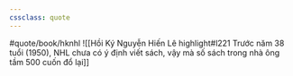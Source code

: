 ```yaml
---
cssclass: quote
---
```

#quote/book/hknhl
![[Hồi Ký Nguyễn Hiến Lê highlight#l221 Trước năm 38 tuổi (1950), NHL chưa có ý định viết sách, vậy mà số sách trong nhà ông tầm 500 cuốn đổ lại]]
